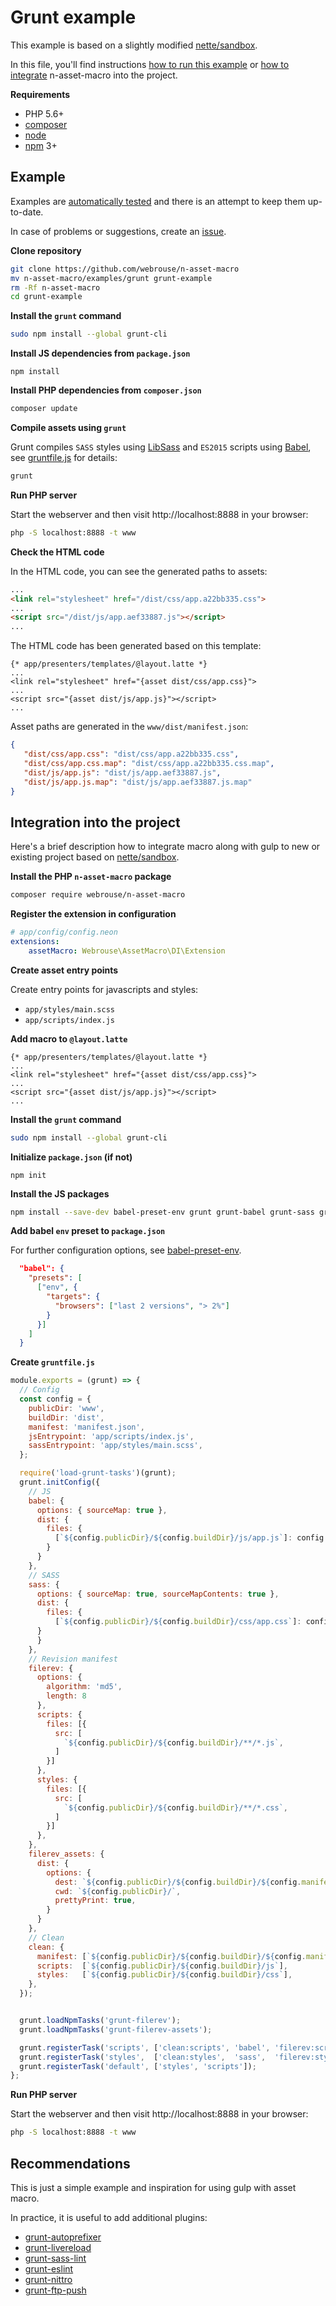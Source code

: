 # Grunt example

This example is based on a slightly modified  [nette/sandbox](https://github.com/nette/sandbox).

In this file, you'll find instructions [how to run this example](#example) or [how to integrate](#integration-into-the-project) n-asset-macro into the project.

**Requirements**
* PHP 5.6+
* [composer](https://getcomposer.org/)
* [node](https://nodejs.org)
* [npm](https://www.npmjs.com/) 3+

## Example

Examples are [automatically tested](https://github.com/webrouse/n-asset-macro/blob/master/tests/ExamplesTests/grunt_tests.sh) and there is an attempt to keep them up-to-date. 

In case of problems or suggestions, create an [issue](https://github.com/webrouse/n-asset-macro/issues).

**Clone repository**
```sh
git clone https://github.com/webrouse/n-asset-macro
mv n-asset-macro/examples/grunt grunt-example
rm -Rf n-asset-macro
cd grunt-example
```

**Install the `grunt` command**

```sh
sudo npm install --global grunt-cli
```

**Install JS dependencies from `package.json`**
```
npm install
```

**Install PHP dependencies from `composer.json`**
```sh
composer update
```

**Compile assets using `grunt`**

Grunt compiles `SASS` styles using [LibSass](https://github.com/sass/libsass) and `ES2015` scripts using [Babel](https://babeljs.io), see [gruntfile.js](https://github.com/webrouse/n-asset-macro/blob/master/examples/grunt/gruntfile.js) for details:

```sh
grunt
```

**Run PHP server**

Start the webserver and then visit http://localhost:8888 in your browser:
```sh
php -S localhost:8888 -t www
```

**Check the HTML code**

In the HTML code, you can see the generated paths to assets:
```html
...
<link rel="stylesheet" href="/dist/css/app.a22bb335.css">
...
<script src="/dist/js/app.aef33887.js"></script>
...
```

The HTML code has been generated based on this template:
```latte
{* app/presenters/templates/@layout.latte *}
...
<link rel="stylesheet" href="{asset dist/css/app.css}">
...
<script src="{asset dist/js/app.js}"></script>
...
```

Asset paths are generated in the `www/dist/manifest.json`:
 ```json
{
    "dist/css/app.css": "dist/css/app.a22bb335.css",
    "dist/css/app.css.map": "dist/css/app.a22bb335.css.map",
    "dist/js/app.js": "dist/js/app.aef33887.js",
    "dist/js/app.js.map": "dist/js/app.aef33887.js.map"
}
 ```

## Integration into the project

Here's a brief description how to integrate macro along with gulp to new or existing project based on [nette/sandbox](https://github.com/nette/sandbox).

**Install the PHP `n-asset-macro` package**

```sh
composer require webrouse/n-asset-macro
```

**Register the extension in configuration**
```yaml
# app/config/config.neon
extensions:
    assetMacro: Webrouse\AssetMacro\DI\Extension
```

**Create asset entry points**

Create entry points for javascripts and styles:
* `app/styles/main.scss`
* `app/scripts/index.js`

**Add macro to `@layout.latte`**
```latte
{* app/presenters/templates/@layout.latte *}
...
<link rel="stylesheet" href="{asset dist/css/app.css}">
...
<script src="{asset dist/js/app.js}"></script>
...
```

**Install the `grunt` command**
```sh
sudo npm install --global grunt-cli
```

**Initialize `package.json` (if not)**
```
npm init
```

**Install the JS packages**

```sh
npm install --save-dev babel-preset-env grunt grunt-babel grunt-sass grunt-filerev grunt-filerev-assets grunt-contrib-clean load-grunt-tasks
```

**Add babel `env` preset to `package.json`**

For further configuration options, see [babel-preset-env](https://github.com/babel/babel-preset-env).

```json
  "babel": {
    "presets": [
      ["env", {
        "targets": {
          "browsers": ["last 2 versions", "> 2%"]
        }
      }]
    ]
  }
```

**Create `gruntfile.js`**

```js
module.exports = (grunt) => {
  // Config
  const config = {
    publicDir: 'www',
    buildDir: 'dist',
    manifest: 'manifest.json',
    jsEntrypoint: 'app/scripts/index.js',
    sassEntrypoint: 'app/styles/main.scss',
  };

  require('load-grunt-tasks')(grunt);
  grunt.initConfig({
    // JS
    babel: {
      options: { sourceMap: true },
      dist: {
        files: {
          [`${config.publicDir}/${config.buildDir}/js/app.js`]: config.jsEntrypoint,
        }
      }
    },
    // SASS
    sass: {
      options: { sourceMap: true, sourceMapContents: true },
      dist: {
        files: {
          [`${config.publicDir}/${config.buildDir}/css/app.css`]: config.sassEntrypoint,
      }
      }
    },
    // Revision manifest
    filerev: {
      options: {
        algorithm: 'md5',
        length: 8
      },
      scripts: {
        files: [{
          src: [
            `${config.publicDir}/${config.buildDir}/**/*.js`,
          ]
        }]
      },
      styles: {
        files: [{
          src: [
            `${config.publicDir}/${config.buildDir}/**/*.css`,
          ]
        }]
      },
    },
    filerev_assets: {
      dist: {
        options: {
          dest: `${config.publicDir}/${config.buildDir}/${config.manifest}`,
          cwd: `${config.publicDir}/`,
          prettyPrint: true,
        }
      }
    },
    // Clean
    clean: {
      manifest: [`${config.publicDir}/${config.buildDir}/${config.manifest}`],
      scripts:  [`${config.publicDir}/${config.buildDir}/js`],
      styles:   [`${config.publicDir}/${config.buildDir}/css`],
    },
  });


  grunt.loadNpmTasks('grunt-filerev');
  grunt.loadNpmTasks('grunt-filerev-assets');

  grunt.registerTask('scripts', ['clean:scripts', 'babel', 'filerev:scripts', 'filerev_assets']);
  grunt.registerTask('styles',  ['clean:styles',  'sass',  'filerev:styles',  'filerev_assets']);
  grunt.registerTask('default', ['styles', 'scripts']);
};
```

**Run PHP server**

Start the webserver and then visit http://localhost:8888 in your browser:
```sh
php -S localhost:8888 -t www
```

## Recommendations

This is just a simple example and inspiration for using gulp with asset macro. 

In practice, it is useful to add additional plugins: 
* [grunt-autoprefixer](https://www.npmjs.com/package/grunt-autoprefixer)
* [grunt-livereload](https://www.npmjs.com/package/grunt-livereload)
* [grunt-sass-lint](https://www.npmjs.com/package/grunt-sass-lint)
* [grunt-eslint](https://www.npmjs.com/package/grunt-eslint)
* [grunt-nittro](https://www.npmjs.com/package/grunt-nittro)
* [grunt-ftp-push](https://www.npmjs.com/package/grunt-ftp-push)







